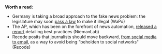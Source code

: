 **Worth a read:**

* Germany is taking a broad approach to the fake news problem: the legislature may soon [pass a law](https://www.washingtonpost.com/world/europe/how-do-you-stop-fake-news-in-germany-with-a-law/) to make it illegal (WaPo)
* The AP, which has been on the forefront of news automation, [released a report](http://www.niemanlab.org/2017/04/want-to-bring-automation-to-your-newsroom-a-new-ap-report-details-best-practices/) detailing best practices (NiemanLab)
* Recode posits that journalists should move backward, [from social media to email](https://www.recode.net/2017/3/30/15114224/jason-calacanis-inside-email-social-media-news-journalism-facebook-google-recode-podcast), as a way to avoid being "beholden to social networks" (Recode)
